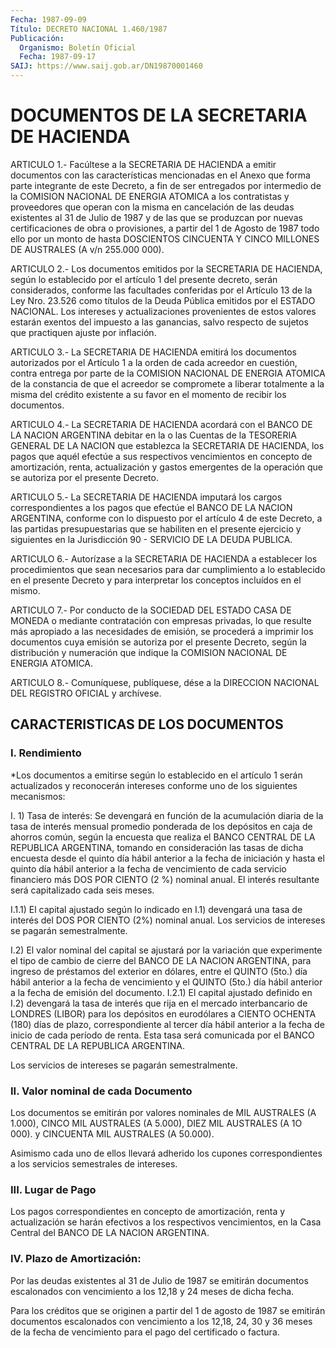 ```yaml
---
Fecha: 1987-09-09
Título: DECRETO NACIONAL 1.460/1987
Publicación:
  Organismo: Boletín Oficial
  Fecha: 1987-09-17
SAIJ: https://www.saij.gob.ar/DN19870001460
---
```

# DOCUMENTOS DE LA SECRETARIA DE HACIENDA

<a id="1"></a>
ARTICULO  1.-  Facúltese  a  la  SECRETARIA  DE  HACIENDA  a emitir documentos  con  las  características  mencionadas  en el Anexo que forma  parte  integrante  de este Decreto, a fin de ser  entregados por intermedio de la COMISION  NACIONAL  DE  ENERGIA  ATOMICA a los contratistas  y  proveedores que operan con la misma en cancelación de las deudas existentes  al  31  de  Julio de 1987 y de las que se produzcan  por  nuevas certificaciones de  obra  o  provisiones,  a partir del 1 de Agosto  de  1987  todo  ello  por un monto de hasta DOSCIENTOS CINCUENTA Y CINCO MILLONES DE AUSTRALES  (A  v/n 255.000 000).

<a id="2"></a>
ARTICULO    2.-  Los  documentos  emitidos  por  la  SECRETARIA  DE HACIENDA, según  lo  establecido  por  el  artículo  1 del presente decreto,  serán  considerados,  conforme  las facultades conferidas por el Artículo 13 de la Ley Nro. 23.526 como  títulos  de la Deuda Pública    emitidos   por  el  ESTADO  NACIONAL.  Los  intereses  y actualizaciones provenientes  de  estos valores estarán exentos del impuesto a las ganancias, salvo respecto  de sujetos que practiquen ajuste por inflación.

<a id="3"></a>
ARTICULO  3.-  La  SECRETARIA  DE  HACIENDA  emitirá los documentos autorizados  por  el  Artículo  1  a la orden de cada  acreedor  en cuestión,  contra  entrega por parte de  la  COMISION  NACIONAL  DE ENERGIA ATOMICA de la  constancia  de que el acreedor se compromete a liberar totalmente a la misma del  crédito  existente  a su favor en el momento de recibir los documentos.

<a id="4"></a>
ARTICULO  4.- La SECRETARIA DE HACIENDA acordará con el BANCO DE LA NACION ARGENTINA  debitar  en  la  o  las  Cuentas  de la TESORERIA GENERAL DE LA NACION que establezca la SECRETARIA DE  HACIENDA, los pagos que aquél efectúe a sus respectivos vencimientos  en concepto de  amortización,  renta, actualización y gastos emergentes  de  la operación que se autoriza por el presente Decreto.

<a id="5"></a>
ARTICULO   5.-  La  SECRETARIA  DE  HACIENDA  imputará  los  cargos correspondientes  a  los  pagos  que  efectúe el BANCO DE LA NACION ARGENTINA, conforme con lo dispuesto por  el  artículo  4  de  este Decreto,  a  las  partidas  presupuestarias  que se habiliten en el presente ejercicio y siguientes en la Jurisdicción  90  -  SERVICIO DE LA DEUDA PUBLICA.

<a id="6"></a>
ARTICULO  6.-  Autorízase  a la SECRETARIA DE HACIENDA a establecer los procedimientos que sean  necesarios  para dar cumplimiento a lo establecido  en  el  presente  Decreto  y  para    interpretar  los conceptos incluídos en el mismo.

<a id="7"></a>
ARTICULO  7.- Por conducto de la SOCIEDAD DEL ESTADO CASA DE MONEDA o mediante  contratación  con empresas privadas, lo que resulte más apropiado a las necesidades  de  emisión,  se  procederá a imprimir los  documentos  cuya emisión se autoriza por el presente  Decreto, según  la  distribución   y  numeración  que  indique  la  COMISION NACIONAL DE ENERGIA ATOMICA.

<a id="8"></a>
ARTICULO  8.- Comuníquese, publíquese, dése a la DIRECCION NACIONAL DEL REGISTRO OFICIAL y archívese.

## CARACTERISTICAS DE LOS DOCUMENTOS

### I. Rendimiento

<a id="1"></a>
*Los  documentos  a  emitirse según lo establecido en el artículo 1 serán  actualizados y  reconocerán  intereses  conforme  uno de los siguientes mecanismos:

I.  1)  Tasa  de interés: Se devengará en función de la acumulación diaria de la tasa  de  interés  mensual  promedio  ponderada de los depósitos en caja de ahorros común, según la encuesta  que  realiza el BANCO CENTRAL DE LA REPUBLICA ARGENTINA, tomando en consideración  las  tasas  de  dicha  encuesta  desde el quinto día hábil  anterior  a  la  fecha de iniciación y hasta el  quinto  día hábil  anterior  a  la  fecha   de  vencimiento  de  cada  servicio financiero  más DOS POR CIENTO (2  %)  nominal  anual.  El  interés resultante será capitalizado cada seis meses.

I.1.1) El capital  ajustado según lo indicado en I.1) devengará una tasa  de  interés del  DOS  POR  CIENTO  (2%)  nominal  anual.  Los servicios de intereses se pagarán semestralmente.

I.2) El valor  nominal del capital se ajustará por la variación que experimente el tipo  de  cambio  de  cierre  del BANCO DE LA NACION ARGENTINA,  para  ingreso  de  préstamos del exterior  en  dólares, entre el QUINTO (5to.) día hábil anterior a la fecha de vencimiento y el QUINTO (5to.) día  hábil  anterior  a  la fecha de emisión del documento. I.2.1) El capital ajustado definido  en I.2) devengará  la  tasa de interés que rija en el mercado interbancario de LONDRES (LIBOR)  para  los  depósitos  en  eurodólares  a CIENTO OCHENTA  (180)  días  de plazo, correspondiente al tercer día hábil anterior a la fecha de  inicio  de cada período de renta. Esta tasa será comunicada por el BANCO CENTRAL  DE  LA  REPUBLICA  ARGENTINA.

Los servicios de intereses se pagarán semestralmente.

### II. Valor nominal de cada Documento

<a id="2"></a>
Los  documentos  se emitirán por valores nominales de MIL AUSTRALES (A 1.000), CINCO MIL  AUSTRALES (A 5.000), DIEZ MIL AUSTRALES (A 1O 000). y CINCUENTA MIL AUSTRALES (A 50.000).

Asimismo cada uno de ellos llevará adherido los cupones correspondientes  a  los    servicios   semestrales  de  intereses.

### III. Lugar de Pago

<a id="3"></a>
Los  pagos  correspondientes  en  concepto de amortización, renta y actualización se harán efectivos a  los  respectivos  vencimientos, en la Casa Central del BANCO DE LA NACION ARGENTINA.

### IV. Plazo de Amortización:

<a id="4"></a>
Por  las  deudas  existentes  al  31  de  Julio de 1987 se emitirán documentos escalonados con vencimiento a los  12,18  y  24 meses de dicha fecha.

Para los créditos que se originen a partir del 1 de agosto  de 1987 se  emitirán  documentos  escalonados  con vencimiento a los 12,18, 24,  30  y 36 meses de la fecha de vencimiento  para  el  pago  del certificado o factura.